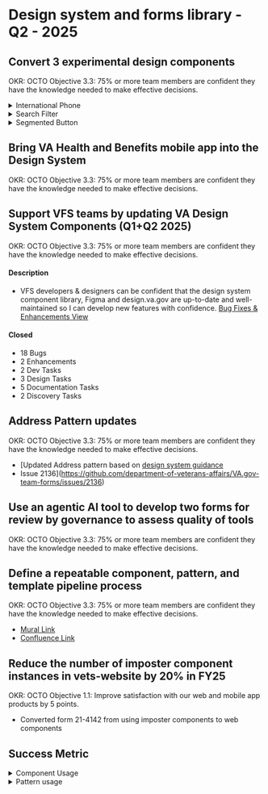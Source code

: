 # Design system and forms library - Q2 - 2025


## Convert 3 experimental design components
OKR: OCTO Objective 3.3: 75% or more team members are confident they have the knowledge needed to make effective decisions.

<details>
<Summary>International Phone</Summary>
- Release Date:
- Number of users adopted component:
- [Product Outline](https://github.com/department-of-veterans-affairs/va.gov-team/blob/master/products/design-system-forms-library/products/components/va-input-telephone/product-outline.md)

#### Description:
- The va-input-telephone component is being developed to enable support for international phone numbers across the VA.gov ecosystem.
- This enhancement is critical to improving accessibility and usability for veterans and users residing outside the United States.
- The updated component will ensure consistency, flexibility, and compliance across all platforms, including My VA Profile, VA.gov forms, and VA mobile applications.
</details>

<details>
<Summary>Search Filter</Summary>
- Release Date:
- Number of users adopted component:
- [Product Outline](https://github.com/department-of-veterans-affairs/va.gov-team/blob/master/products/design-system-forms-library/products/components/va-search-filter/product-outline.md)

#### Description:
The Experimental Design Search filter pattern was submitted to help users filter a large volume of search results. Typically, in large libraries of content or articles.
The search filter component and pattern is being created and added to the VA Design System to increase content findability by allowing users to navigate and filter content in an easy and meaningful way to avoid information overload and reduce cognitive burden. Addresses Veteran feedback of poor findability.
</details>

<details>
<Summary>Segmented Button</Summary>
- Release Date:
- Number of users adopted component:
- [Product Outline] (https://github.com/department-of-veterans-affairs/va.gov-team/blob/master/products/design-system-forms-library/products/components/segmented-button/product-outline.md)
#### Description: 
The Segmented Button component is designed to help users easily switch between different views of information that are all related to the same topic or context. Our approach is based on the existing and successful Segmented Control component used in the VA Mobile Design System.

</details>


## Bring VA Health and Benefits mobile app into the Design System
OKR: OCTO Objective 3.3: 75% or more team members are confident they have the knowledge needed to make effective decisions.


## Support VFS teams by updating VA Design System Components (Q1+Q2 2025)
OKR: OCTO Objective 3.3: 75% or more team members are confident they have the knowledge needed to make effective decisions.

#### Description
- VFS developers & designers can be confident that the design system component library, Figma and design.va.gov are up-to-date and well-maintained so I can develop new features with confidence.
[Bug Fixes & Enhancements View](https://github.com/orgs/department-of-veterans-affairs/projects/1643/views/19?filterQuery=parent-issue%3Adepartment-of-veterans-affairs%2Fva.gov-team%2397905+-status%3A%22Needs+Review%22%2C%22Ready+for+work%22&sortedBy%5Bdirection%5D=asc&sortedBy%5BcolumnId%5D=185298580)

#### Closed
  - 18 Bugs
  - 2 Enhancements
  - 2 Dev Tasks
  - 3 Design Tasks
  - 5 Documentation Tasks
  - 2 Discovery Tasks 

## Address Pattern updates
OKR: OCTO Objective 3.3: 75% or more team members are confident they have the knowledge needed to make effective decisions.
- [Updated Address pattern based on [design system guidance](https://design.va.gov/patterns/ask-users-for/addresses#content-considerations)
- Issue 2136](https://github.com/department-of-veterans-affairs/VA.gov-team-forms/issues/2136)
  
## Use an agentic AI tool to develop two forms for review by governance to assess quality of tools
OKR: OCTO Objective 3.3: 75% or more team members are confident they have the knowledge needed to make effective decisions.

## Define a repeatable component, pattern, and template pipeline process
OKR: OCTO Objective 3.3: 75% or more team members are confident they have the knowledge needed to make effective decisions.
- [Mural Link](https://app.mural.co/t/departmentofveteransaffairs9999/m/departmentofveteransaffairs9999/1745428073647/08f6a4f4445da7571e39267b60c0cf46227b8b61)
- [Confluence Link](https://vfs.atlassian.net/wiki/spaces/DST/pages/edit-v2/4104028243?)

## Reduce the number of imposter component instances in vets-website by 20% in FY25
OKR: OCTO Objective 1.1: Improve satisfaction with our web and mobile app products by 5 points.
- Converted form 21-4142 from using imposter components to web components


## Success Metric
<details>
<Summary>Component Usage</Summary>
</details>

<details>
<Summary>Pattern usage</Summary>

  
| Pattern               | \# of users |
| --------------------- | ----------- |
| address               | 66          |
| arn                   | 2           |
| arrayBuilder          | 16          |
| bank                  | 1           |
| checkboxGroup         | 50          |
| currency              | 13          |
| date                  | 99          |
| email                 | 56          |
| fullName              | 71          |
| number                | 8           |
| phone                 | 61          |
| radio                 | 102         |
| relationshipToVeteran | 1           |
| select                | 15          |
| ssn                   | 63          |
| text                  | 59          |
| title                 | 362         |
| yesNo                 | 142         |
| Grand Total           | 1187        |

</details>
